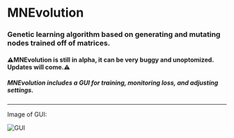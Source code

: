 # MNEvolution

### Genetic learning algorithm based on generating and mutating nodes trained off of matrices.

#### ⚠MNEvolution is still in alpha, it can be very buggy and unoptomized. Updates will come.⚠️

##### MNEvolution includes a GUI for training, monitoring loss, and adjusting settings.

---
Image of GUI:

![GUI](https://gitlab.com/mbednarek360/MNEvolution/raw/master/GUI%20Screenshot.png)
